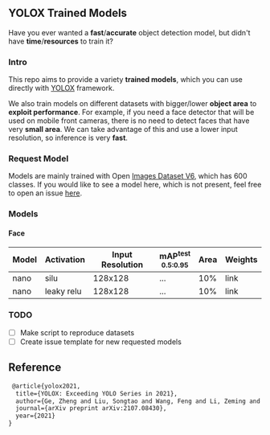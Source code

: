 ## YOLOX Trained Models

Have you ever wanted a **fast**/**accurate** object detection model, but didn't have **time**/**resources** to train it?

### Intro

This repo aims to provide a variety **trained models**, which you can use directly
with [YOLOX](https://github.com/Megvii-BaseDetection/YOLOX) framework.

We also train models on different datasets with bigger/lower **object area** to **exploit performance**. For example, if you
need a face detector that will be used on mobile front cameras, there is no need to detect faces that have very
**small area**. We can take advantage of this and use a lower input resolution, so inference is very **fast**.

### Request Model

Models are mainly trained with Open [Images Dataset V6](https://storage.googleapis.com/openimages/web/index.html), which
has 600 classes. If you would like to see a model here, which is not present, feel free to open an issue 
[here](https://github.com/ankandrew/yolox-models/issues/new?assignees=&labels=train+model&template=request-new-model.md&title=%5BTRAIN%5D+-+).

### Models

#### Face

| Model | Activation | Input Resolution | mAP<sup>test<br>0.5:0.95</sup> | Area | Weights |
|-------|------------|------------------|--------------------------------|------|---------|
| nano  | silu       | 128x128          | ...                            | 10%  | link    |
| nano  | leaky relu | 128x128          | ...                            | 10%  | link    |

### TODO

- [ ] Make script to reproduce datasets
- [ ] Create issue template for new requested models

## Reference

```latex
 @article{yolox2021,
  title={YOLOX: Exceeding YOLO Series in 2021},
  author={Ge, Zheng and Liu, Songtao and Wang, Feng and Li, Zeming and Sun, Jian},
  journal={arXiv preprint arXiv:2107.08430},
  year={2021}
}
```